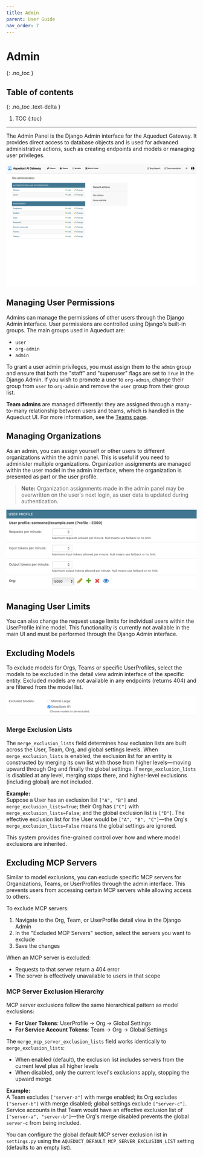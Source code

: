 ```yaml
---
title: Admin
parent: User Guide
nav_order: 7
---
```


# Admin
{: .no_toc }

## Table of contents
{: .no_toc .text-delta }

1. TOC
{:toc}

---

The Admin Panel is the Django Admin interface for the Aqueduct Gateway. It provides direct access to database objects and is used for advanced administrative actions, such as creating endpoints and models or managing user privileges.

![Admin Panel](../assets/user_guide/admin_panel.png)

## Managing User Permissions

Admins can manage the permissions of other users through the Django Admin interface. User permissions are controlled using Django's built-in groups. The main groups used in Aqueduct are:

- `user`
- `org-admin`
- `admin`

To grant a user admin privileges, you must assign them to the `admin` group and ensure that both the "staff" and "superuser" flags are set to `True` in the Django Admin. If you wish to promote a user to `org-admin`, change their group from `user` to `org-admin` and remove the `user` group from their group list.

**Team admins** are managed differently: they are assigned through a many-to-many relationship between users and teams, which is handled in the Aqueduct UI. For more information, see the [Teams page](teams.md#team-detail-view).

## Managing Organizations

As an admin, you can assign yourself or other users to different organizations within the admin panel. This is useful if you need to administer multiple organizations. Organization assignments are managed within the user model in the admin interface, where the organization is presented as part or the user profile.

> **Note:** Organization assignments made in the admin panel may be overwritten on the user's next login, as user data is updated during authentication.

![Admin Panel User Orgs](../assets/user_guide/admin_user_org.png)

## Managing User Limits

You can also change the request usage limits for individual users within the UserProfile inline model. 
This functionality is currently not available in the main UI and must be performed through the Django Admin interface.

## Excluding Models

To exclude models for Orgs, Teams or specific UserProfiles, select the models to be excluded in the detail view admin interface of the specific entity.
Excluded models are not available in any endpoints (returns 404) and are filtered from the model list.

![Exclude Models](../assets/user_guide/exclude_models.png)

### Merge Exclusion Lists

The `merge_exclusion_lists` field determines how exclusion lists are built across the User, Team, Org, and global settings levels. When `merge_exclusion_lists` is enabled, the exclusion list for an entity is constructed by merging its own list with those from higher levels—moving upward through Org and finally the global settings. If `merge_exclusion_lists` is disabled at any level, merging stops there, and higher-level exclusions (including global) are not included.

**Example:**  
Suppose a User has an exclusion list `["A", "B"]` and `merge_exclusion_lists=True`; their Org has `["C"]` with `merge_exclusion_lists=False`; and the global exclusion list is `["D"]`. The effective exclusion list for the User would be `["A", "B", "C"]`—the Org's `merge_exclusion_lists=False` means the global settings are ignored.

This system provides fine-grained control over how and where model exclusions are inherited.

## Excluding MCP Servers

Similar to model exclusions, you can exclude specific MCP servers for Organizations, Teams, or UserProfiles through the admin interface. This prevents users from accessing certain MCP servers while allowing access to others.

To exclude MCP servers:
1. Navigate to the Org, Team, or UserProfile detail view in the Django Admin
2. In the "Excluded MCP Servers" section, select the servers you want to exclude
3. Save the changes

When an MCP server is excluded:
- Requests to that server return a 404 error
- The server is effectively unavailable to users in that scope

### MCP Server Exclusion Hierarchy

MCP server exclusions follow the same hierarchical pattern as model exclusions:

- **For User Tokens**: UserProfile → Org → Global Settings
- **For Service Account Tokens**: Team → Org → Global Settings

The `merge_mcp_server_exclusion_lists` field works identically to `merge_exclusion_lists`:
- When enabled (default), the exclusion list includes servers from the current level plus all higher levels
- When disabled, only the current level's exclusions apply, stopping the upward merge

**Example:**  
A Team excludes `["server-a"]` with merge enabled; its Org excludes `["server-b"]` with merge disabled; global settings exclude `["server-c"]`. Service accounts in that Team would have an effective exclusion list of `["server-a", "server-b"]`—the Org's merge disabled prevents the global `server-c` from being included.

You can configure the global default MCP server exclusion list in `settings.py` using the `AQUEDUCT_DEFAULT_MCP_SERVER_EXCLUSION_LIST` setting (defaults to an empty list).
